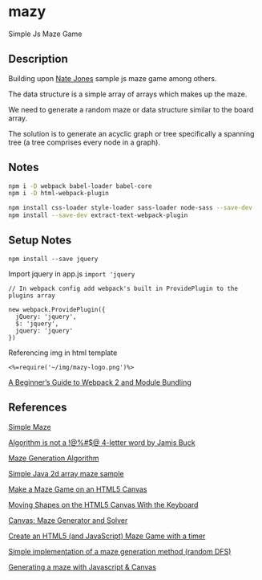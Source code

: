 # mazy

Simple Js Maze Game

## Description

Building upon [Nate Jones](http://jsfiddle.net/n8j1s/4y22135r/) sample js maze game among others.

The data structure is a simple array of arrays which makes up the maze.

We need to generate a random maze or data structure similar to the board array.

The solution is to generate an acyclic graph or tree specifically a spanning tree (a tree comprises every node in a graph).

## Notes

```bash
npm i -D webpack babel-loader babel-core
npm i -D html-webpack-plugin

npm install css-loader style-loader sass-loader node-sass --save-dev
npm install --save-dev extract-text-webpack-plugin
```

## Setup Notes

```
npm install --save jquery
```

Import jquery in app.js `import 'jquery`

```
// In webpack config add webpack's built in ProvidePlugin to the plugins array

new webpack.ProvidePlugin({
  jQuery: 'jquery',
  $: 'jquery',
  jquery: 'jquery'
})
```

Referencing img in html template

```
<%=require('~/img/mazy-logo.png')%>
```

[A Beginner’s Guide to Webpack 2 and Module Bundling](https://www.sitepoint.com/beginners-guide-to-webpack-2-and-module-bundling/)

## References

[Simple Maze](http://jsfiddle.net/n8j1s/4y22135r/)

[Algorithm is not a !@%#$@ 4-letter word by Jamis Buck](http://www.jamisbuck.org/presentations/rubyconf2011/index.html)

[Maze Generation Algorithm](https://rosettacode.org/wiki/Maze_generation#JavaScript)

[Simple Java 2d array maze sample](https://stackoverflow.com/questions/21815839/simple-java-2d-array-maze-sample)

[Make a Maze Game on an HTML5 Canvas](https://html5.litten.com/make-a-maze-game-on-an-html5-canvas/)

[Moving Shapes on the HTML5 Canvas With the Keyboard](https://html5.litten.com/moving-shapes-on-the-html5-canvas-with-the-keyboard/)

[Canvas: Maze Generator and Solver](https://codepen.io/ada-lovecraft/pen/osHcf)

[Create an HTML5 (and JavaScript) Maze Game with a timer](https://www.codeproject.com/articles/577080/create-an-html5-and-javascript-maze-game-with-a-ti)

[Simple implementation of a maze generation method (random DFS)](https://stackoverflow.com/questions/36592057/simple-implementation-of-a-maze-generation-method-random-dfs?noredirect=1&lq=1)

[Generating a maze with Javascript & Canvas](https://stackoverflow.com/questions/37625952/generating-a-maze-with-javascript-canvas)

